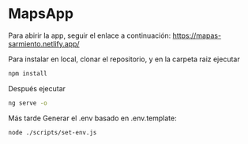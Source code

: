 # MapsApp

Para abirir la app, seguir el enlace a continuación: 
https://mapas-sarmiento.netlify.app/

Para instalar en local, clonar el repositorio, y en la carpeta raiz ejecutar

```bash
npm install
```


Después ejecutar 

```bash
ng serve -o
```





Más tarde  Generar el .env basado en .env.template:

```bash
node ./scripts/set-env.js
```

